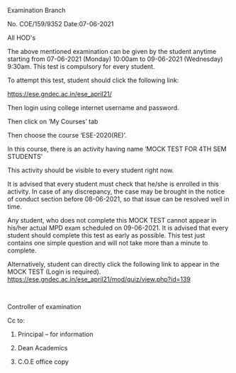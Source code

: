 Examination Branch

No. COE/159/9352 Date:07-06-2021

All HOD's

The above mentioned examination can be given by the student anytime starting from 07-06-2021 (Monday) 10:00am to 09-06-2021 (Wednesday) 9:30am. This test is compulsory for every student.

To attempt this test, student should click the following link:

https://ese.gndec.ac.in/ese_april21/

Then login using college internet username and password.

Then click on ‘My Courses’ tab

Then choose the course ‘ESE-2020(RE)’.

In this course, there is an activity having name ‘MOCK TEST FOR 4TH SEM STUDENTS’

This activity should be visible to every student right now.

It is advised that every student must check that he/she is enrolled in this activity. In case of any discrepancy, the case may be brought in the notice of conduct section before 08-06-2021, so that issue can be resolved well in time.

Any student, who does not complete this MOCK TEST cannot appear in his/her actual MPD exam scheduled on 09-06-2021. It is advised that every student should complete this test as early as possible. This test just contains one simple question and will not take more than a minute to complete.

Alternatively, student can directly click the following link to appear in the MOCK TEST (Login is required). https://ese.gndec.ac.in/ese_april21/mod/quiz/view.php?id=139

</br>

Controller of examination




Cc to:

1.	Principal – for information

2.	Dean Academics

3.	C.O.E office copy

